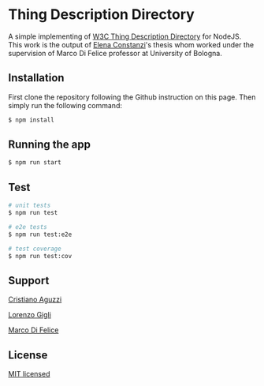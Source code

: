 # Thing Description Directory
A simple implementing of [W3C Thing Description Directory](https://w3c.github.io/wot-discovery/#exploration-directory) for NodeJS. 
This work is the output of [Elena Constanzi](https://github.com/elenacost)'s thesis whom worked under the supervision of Marco Di Felice
professor at University of Bologna. 

## Installation
First clone the repository following the Github instruction on this page. Then simply run the following command:
```bash
$ npm install
```

## Running the app

```bash
$ npm run start
```

## Test

```bash
# unit tests
$ npm run test

# e2e tests
$ npm run test:e2e

# test coverage
$ npm run test:cov
```

## Support

[Cristiano Aguzzi](mailto://cristiano.aguzzi@unibo.it)

[Lorenzo Gigli](mailto://lorenzo.gigli@unibo.it)

[Marco Di Felice](mailto://marco.difelice3@unibo.it)
## License
[MIT licensed](LICENSE)
